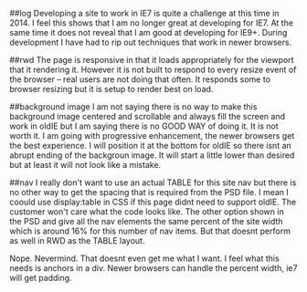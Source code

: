 
##log
Developing a site to work in IE7 is quite a challenge at this time in 2014. I feel this shows that I am no longer great at developing for IE7. At the same time it does not reveal that I am good at developing for IE9+. During development I have had to rip out techniques that work in newer browsers.

##rwd
The page is responsive in that it loads appropriately for the viewport that it rendering it. However it is not built to respond to every resize event of the browser – real users are not doing that often. It responds some to browser resizing but it is setup to render best on load.

##background image
I am not saying there is no way to make this background image centered and scrollable and always fill the screen and work in oldIE but I am saying there is no GOOD WAY of doing it. It is not worth it. I am going with progressive enhancement, the newer browsers get the best experience. I will position it at the bottom for oldIE so there isnt an abrupt ending of the backgroun image. It will start a little lower than desired but at least it will not look like a mistake.

##nav
I really don't want to use an actual TABLE for this site nav but there is no other way to get the spacing that is required from the PSD file. I mean I coould use display:table in CSS if this page didnt need to support oldIE. The customer won't care what the code looks like.
The other option shown in the PSD and give all the nav elements the same percent of the site width which is around 16% for this number of nav items. But that doesnt perform as well in RWD as the TABLE layout.

Nope. Nevermind. That doesnt even get me what I want. I feel what this needs is anchors in a div. Newer browsers can handle the percent width, ie7 will get padding.
